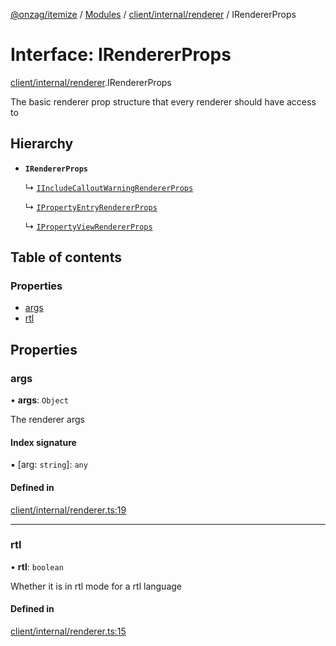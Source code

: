 [@onzag/itemize](../README.md) / [Modules](../modules.md) / [client/internal/renderer](../modules/client_internal_renderer.md) / IRendererProps

# Interface: IRendererProps

[client/internal/renderer](../modules/client_internal_renderer.md).IRendererProps

The basic renderer prop structure that
every renderer should have access to

## Hierarchy

- **`IRendererProps`**

  ↳ [`IIncludeCalloutWarningRendererProps`](client_internal_components_IncludeCalloutWarning.IIncludeCalloutWarningRendererProps.md)

  ↳ [`IPropertyEntryRendererProps`](client_internal_components_PropertyEntry.IPropertyEntryRendererProps.md)

  ↳ [`IPropertyViewRendererProps`](client_internal_components_PropertyView.IPropertyViewRendererProps.md)

## Table of contents

### Properties

- [args](client_internal_renderer.IRendererProps.md#args)
- [rtl](client_internal_renderer.IRendererProps.md#rtl)

## Properties

### args

• **args**: `Object`

The renderer args

#### Index signature

▪ [arg: `string`]: `any`

#### Defined in

[client/internal/renderer.ts:19](https://github.com/onzag/itemize/blob/59702dd5/client/internal/renderer.ts#L19)

___

### rtl

• **rtl**: `boolean`

Whether it is in rtl mode for a rtl language

#### Defined in

[client/internal/renderer.ts:15](https://github.com/onzag/itemize/blob/59702dd5/client/internal/renderer.ts#L15)
